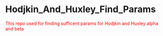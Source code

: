 # Hodjkin_And_Huxley_Find_Params
<p style="color:red;">This repo used for finding sufficent params for Hodjkin and Huxley alpha and beta </p>

